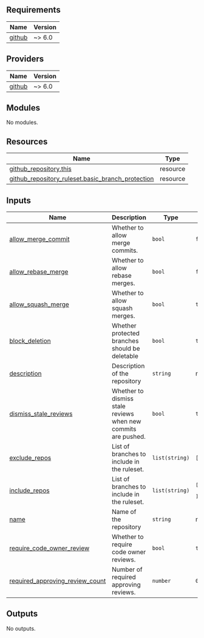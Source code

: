 ## Requirements

| Name | Version |
|------|---------|
| <a name="requirement_github"></a> [github](#requirement\_github) | ~> 6.0 |

## Providers

| Name | Version |
|------|---------|
| <a name="provider_github"></a> [github](#provider\_github) | ~> 6.0 |

## Modules

No modules.

## Resources

| Name | Type |
|------|------|
| [github_repository.this](https://registry.terraform.io/providers/integrations/github/latest/docs/resources/repository) | resource |
| [github_repository_ruleset.basic_branch_protection](https://registry.terraform.io/providers/integrations/github/latest/docs/resources/repository_ruleset) | resource |

## Inputs

| Name | Description | Type | Default | Required |
|------|-------------|------|---------|:--------:|
| <a name="input_allow_merge_commit"></a> [allow\_merge\_commit](#input\_allow\_merge\_commit) | Whether to allow merge commits. | `bool` | `false` | no |
| <a name="input_allow_rebase_merge"></a> [allow\_rebase\_merge](#input\_allow\_rebase\_merge) | Whether to allow rebase merges. | `bool` | `false` | no |
| <a name="input_allow_squash_merge"></a> [allow\_squash\_merge](#input\_allow\_squash\_merge) | Whether to allow squash merges. | `bool` | `true` | no |
| <a name="input_block_deletion"></a> [block\_deletion](#input\_block\_deletion) | Whether protected branches should be deletable | `bool` | `true` | no |
| <a name="input_description"></a> [description](#input\_description) | Description of the repository | `string` | n/a | yes |
| <a name="input_dismiss_stale_reviews"></a> [dismiss\_stale\_reviews](#input\_dismiss\_stale\_reviews) | Whether to dismiss stale reviews when new commits are pushed. | `bool` | `true` | no |
| <a name="input_exclude_repos"></a> [exclude\_repos](#input\_exclude\_repos) | List of branches to include in the ruleset. | `list(string)` | `[]` | no |
| <a name="input_include_repos"></a> [include\_repos](#input\_include\_repos) | List of branches to include in the ruleset. | `list(string)` | <pre>[<br/>  "~DEFAULT_BRANCH"<br/>]</pre> | no |
| <a name="input_name"></a> [name](#input\_name) | Name of the repository | `string` | n/a | yes |
| <a name="input_require_code_owner_review"></a> [require\_code\_owner\_review](#input\_require\_code\_owner\_review) | Whether to require code owner reviews. | `bool` | `true` | no |
| <a name="input_required_approving_review_count"></a> [required\_approving\_review\_count](#input\_required\_approving\_review\_count) | Number of required approving reviews. | `number` | `0` | no |

## Outputs

No outputs.
